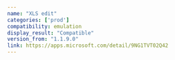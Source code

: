```yaml
---
name: "XLS edit"
categories: ['prod']
compatibility: emulation
display_result: "Compatible"
version_from: "1.1.9.0"
link: https://apps.microsoft.com/detail/9NG1TVT02Q42
---
```

